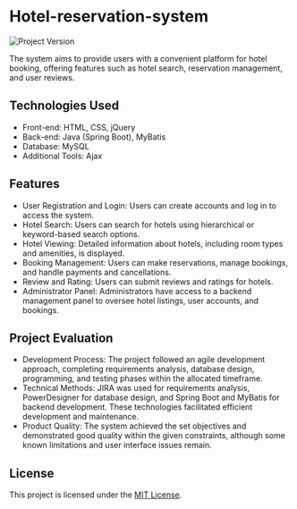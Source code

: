 # Hotel-reservation-system

![Project Version](https://img.shields.io/badge/version-2.0-blue.svg)

The system aims to provide users with a convenient platform for hotel booking, offering features such as hotel search, reservation management, and user reviews.

## Technologies Used

- Front-end: HTML, CSS, jQuery
- Back-end: Java (Spring Boot), MyBatis
- Database: MySQL
- Additional Tools: Ajax

## Features

- User Registration and Login: Users can create accounts and log in to access the system.
- Hotel Search: Users can search for hotels using hierarchical or keyword-based search options.
- Hotel Viewing: Detailed information about hotels, including room types and amenities, is displayed.
- Booking Management: Users can make reservations, manage bookings, and handle payments and cancellations.
- Review and Rating: Users can submit reviews and ratings for hotels.
- Administrator Panel: Administrators have access to a backend management panel to oversee hotel listings, user accounts, and bookings.

## Project Evaluation

- Development Process: The project followed an agile development approach, completing requirements analysis, database design, programming, and testing phases within the allocated timeframe.
- Technical Methods: JIRA was used for requirements analysis, PowerDesigner for database design, and Spring Boot and MyBatis for backend development. These technologies facilitated efficient development and maintenance.
- Product Quality: The system achieved the set objectives and demonstrated good quality within the given constraints, although some known limitations and user interface issues remain.


## License

This project is licensed under the [MIT License](LICENSE).
